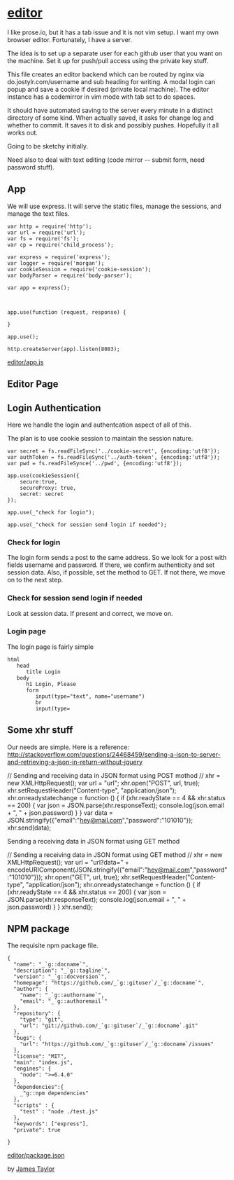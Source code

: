 # [editor](# "version: 0.1.0; editing files")

I like prose.io, but it has a tab issue and it is not vim setup. I want my own browser editor. Fortunately, I have a server. 

The idea is to set up a separate user for each github user that you want on the machine. Set it up for push/pull access using the private key stuff. 

This file creates an editor backend which can be routed by nginx via do.jostylr.com/username  and sub heading for writing. A modal login can popup and save a cookie if desired (private local machine). The editor instance has a codemirror in vim mode with tab set to do spaces.

It should have automated saving to the server every minute in a distinct directory of some kind. When actually saved, it asks for change log and whether to commit. It saves it to disk and possibly pushes. Hopefully it all works out. 

Going to be sketchy initially.

Need also to deal with text editing (code mirror -- submit form, need password stuff).

## App

We will use express. It will serve the static files, manage the sessions, and manage the text files. 

    var http = require('http');
    var url = require('url');
    var fs = require('fs');
    var cp = require('child_process');
    
    var express = require('express');
    var logger = require('morgan');
    var cookieSession = require('cookie-session');
    var bodyParser = require('body-parser');
    
    var app = express();
    

    
    app.use(function (request, response) {
    
    }
    
    app.use();
    
    http.createServer(app).listen(8083);
    
   
    

[editor/app.js](# "save:")


## Editor Page


## Login Authentication

Here we handle the login and authentcation aspect of all of this. 

The plan is to use cookie session to maintain the session nature. 

    var secret = fs.readFileSync('../cookie-secret', {encoding:'utf8'});
    var authToken = fs.readFileSync('../auth-token', {encoding:'utf8'});
    var pwd = fs.readFileSynce('../pwd', {encoding:'utf8'});
    
    app.use(cookieSession({
        secure:true,
        secureProxy: true,
        secret: secret
    });
    
    app.use(_"check for login");
    
    app.use(_"check for session send login if needed");
    

### Check for login

The login form sends a post to the same address. So we look for a post with fields username and password. If there, we confirm authenticity and set session data. Also, if possible, set the method to GET. If not there, we move on to the next step. 

### Check for session send login if needed

Look at session data. If present and correct, we move on. 


### Login page

The login page is fairly simple

    html
       head
          title Login
       body
          h1 Login, Please
          form
             input(type="text", name="username")
             br
             input(type=
 

## Some xhr stuff

Our needs are simple. Here is a reference: http://stackoverflow.com/questions/24468459/sending-a-json-to-server-and-retrieving-a-json-in-return-without-jquery

// Sending and receiving data in JSON format using POST mothod
//
xhr = new XMLHttpRequest();
var url = "url";
xhr.open("POST", url, true);
xhr.setRequestHeader("Content-type", "application/json");
xhr.onreadystatechange = function () { 
    if (xhr.readyState == 4 && xhr.status == 200) {
        var json = JSON.parse(xhr.responseText);
        console.log(json.email + ", " + json.password)
    }
}
var data = JSON.stringify({"email":"hey@mail.com","password":"101010"});
xhr.send(data);

Sending a receiving data in JSON format using GET method

// Sending a receiving data in JSON format using GET method
//
xhr = new XMLHttpRequest();
var url = "url?data=" + encodeURIComponent(JSON.stringify({"email":"hey@mail.com","password":"101010"}));
xhr.open("GET", url, true);
xhr.setRequestHeader("Content-type", "application/json");
xhr.onreadystatechange = function () { 
    if (xhr.readyState == 4 && xhr.status == 200) {
        var json = JSON.parse(xhr.responseText);
        console.log(json.email + ", " + json.password)
    }
}
xhr.send();


## NPM package

The requisite npm package file. 

    {
      "name": "_`g::docname`",
      "description": "_`g::tagline`",
      "version": "_`g::docversion`",
      "homepage": "https://github.com/_`g::gituser`/_`g::docname`",
      "author": {
        "name": "_`g::authorname`",
        "email": "_`g::authoremail`"
      },
      "repository": {
        "type": "git",
        "url": "git://github.com/_`g::gituser`/_`g::docname`.git"
      },
      "bugs": {
        "url": "https://github.com/_`g::gituser`/_`g::docname`/issues"
      },
      "license": "MIT",
      "main": "index.js",
      "engines": {
        "node": ">=6.4.0"
      },
      "dependencies":{
        _"g::npm dependencies"
      },
      "scripts" : { 
        "test" : "node ./test.js"
      },
      "keywords": ["express"],
      "private": true

    }


[editor/package.json](# "save:")


by [James Taylor](https://github.com/jostylr "npminfo: jostylr@gmail.com ; 
    deps: express 4.14.0, event-when 1.5.0")
